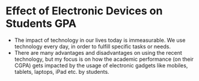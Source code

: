 # Effect of Electronic Devices on Students GPA
- The impact of technology in our lives today is immeasurable. We use technology every day, in order to fulfill specific tasks or needs.
- There are many advantages and disadvantages on using the recent technology, but my focus is on how the academic performance (on their CGPA) gets impacted by the usage of electronic gadgets like mobiles, tablets, laptops, iPad etc. by students.
